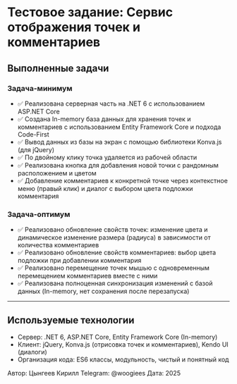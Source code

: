 # Тестовое задание: Сервис отображения точек и комментариев

## Выполненные задачи

### Задача-минимум

- ✅ Реализована серверная часть на .NET 6 с использованием ASP.NET Core  
- ✅ Создана In-memory база данных для хранения точек и комментариев с использованием Entity Framework Core и подхода Code-First  
- ✅ Вывод данных из базы на экран с помощью библиотеки Konva.js (для jQuery)  
- ✅ По двойному клику точка удаляется из рабочей области  
- ✅ Реализована кнопка для добавления новой точки с рандомным расположением и цветом  
- ✅ Добавление комментариев к конкретной точке через контекстное меню (правый клик) и диалог с выбором цвета подложки комментария  

### Задача-оптимум

- ✅ Реализовано обновление свойств точек: изменение цвета и динамическое изменение размера (радиуса) в зависимости от количества комментариев  
- ✅ Реализовано обновление свойств комментариев: выбор цвета подложки при добавлении комментария  
- ✅ Реализовано перемещение точек мышью с одновременным перемещением комментариев вместе с ними  
- ✅ Реализована полноценная синхронизация изменений с базой данных (In-memory, нет сохранения после перезапуска)  

---

## Используемые технологии

- Сервер: .NET 6, ASP.NET Core, Entity Framework Core (In-memory)  
- Клиент: jQuery, Konva.js (отрисовка точек и комментариев), Kendo UI (диалоги)  
- Организация кода: ES6 классы, модульность, чистый и понятный код  

Автор: Цынгеев Кирилл
Telegram: @woogiees
Дата: 2025  

